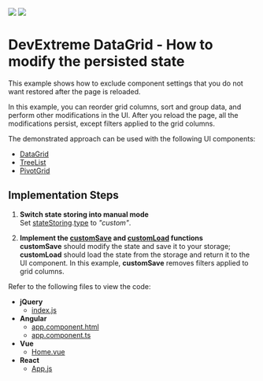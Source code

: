 <!-- default badges list -->
![](https://img.shields.io/endpoint?url=https://codecentral.devexpress.com/api/v1/VersionRange/340354634/20.2.6%2B)
[![](https://img.shields.io/badge/📖_How_to_use_DevExpress_Examples-e9f6fc?style=flat-square)](https://docs.devexpress.com/GeneralInformation/403183)
<!-- default badges end -->
# DevExtreme DataGrid - How to modify the persisted state

This example shows how to exclude component settings that you do not want restored after the page is reloaded.

In this example, you can reorder grid columns, sort and group data, and perform other modifications in the UI. After you reload the page, all the modifications persist, except filters applied to the grid columns.

The demonstrated approach can be used with the following UI components:

- [DataGrid](https://js.devexpress.com/Documentation/Guide/UI_Components/DataGrid/Getting_Started_with_DataGrid/)
- [TreeList](https://js.devexpress.com/Documentation/Guide/UI_Components/TreeList/Getting_Started_with_TreeList/)
- [PivotGrid](https://js.devexpress.com/Documentation/Guide/UI_Components/PivotGrid/Getting_Started_with_PivotGrid/)

## Implementation Steps

1. **Switch state storing into manual mode**        
Set [stateStoring](https://js.devexpress.com/Documentation/ApiReference/UI_Components/dxDataGrid/Configuration/stateStoring/).[type](https://js.devexpress.com/Documentation/ApiReference/UI_Components/dxDataGrid/Configuration/stateStoring/#type) to *"custom"*.

1. **Implement the [customSave](https://js.devexpress.com/Documentation/ApiReference/UI_Components/dxDataGrid/Configuration/stateStoring/#customSave) and [customLoad](https://js.devexpress.com/Documentation/ApiReference/UI_Components/dxDataGrid/Configuration/stateStoring/#customLoad) functions**        
**customSave** should modify the state and save it to your storage; **customLoad** should load the state from the storage and return it to the UI component. In this example, **customSave** removes filters applied to grid columns.

Refer to the following files to view the code:

- **jQuery**
    - [index.js](jQuery/src/index.js#L44-L59)
- **Angular**
    - [app.component.html](Angular/src/app/app.component.html#L37-L43)
    - [app.component.ts](Angular/src/app/app.component.html#L17-L27)
- **Vue**
    - [Home.vue](Vue/src/components/Home.vue#L80-L90)
- **React**
    - [App.js](React/src/App.js#L22-L33)